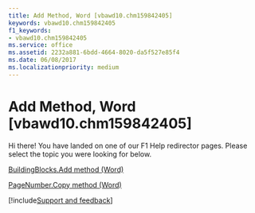 ```yaml
---
title: Add Method, Word [vbawd10.chm159842405]
keywords: vbawd10.chm159842405
f1_keywords:
- vbawd10.chm159842405
ms.service: office
ms.assetid: 2232a881-6bdd-4664-8020-da5f527e85f4
ms.date: 06/08/2017
ms.localizationpriority: medium
---
```



# Add Method, Word [vbawd10.chm159842405]

Hi there! You have landed on one of our F1 Help redirector pages. Please select the topic you were looking for below.

[BuildingBlocks.Add method (Word)](https://msdn.microsoft.com/library/22725f33-4de0-95cd-d4a5-a2379b0130c4%28Office.15%29.aspx)

[PageNumber.Copy method (Word)](https://msdn.microsoft.com/library/ddc36ec0-74f5-c3c6-0f96-db1c4a6d0acd%28Office.15%29.aspx)

[!include[Support and feedback](~/includes/feedback-boilerplate.md)]